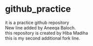 # github_practice
it is a practice github repository <br>
New line added by Aneeqa Baloch.
<br>
this repository is created by Hiba Madiha
<br>
this is my second additional fork line.

